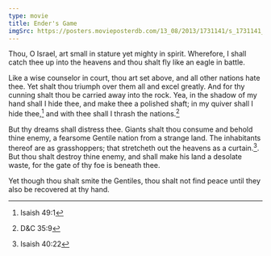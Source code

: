 ```yaml
---
type: movie
title: Ender's Game
imgSrc: https://posters.movieposterdb.com/13_08/2013/1731141/s_1731141_ee5e9f0c.jpg
---
```


Thou, O Israel, art small in stature yet mighty in spirit. Wherefore, I shall catch thee up into the heavens and thou shalt fly like an eagle in battle.

Like a wise counselor in court, thou art set above, and all other nations hate thee. Yet shalt thou triumph over them all and excel greatly. And for thy cunning shalt thou be carried away into the rock. Yea, in the shadow of my hand shall I hide thee, and make thee a polished shaft; in my quiver shall I hide thee,[^isa-49-1] and with thee shall I thrash the nations.[^dc-35-9]

But thy dreams shall distress thee. Giants shalt thou consume and behold thine enemy, a fearsome Gentile nation from a strange land. The inhabitants thereof are as grasshoppers; that stretcheth out the heavens as a curtain.[^isa-40-22]. But thou shalt destroy thine enemy, and shall make his land a desolate waste, for the gate of thy foe is beneath thee.

Yet though thou shalt smite the Gentiles, thou shalt not find peace until they also be recovered at thy hand.

[^isa-49-1]: Isaish 49:1
[^dc-35-9]: D&C 35:9
[^isa-40-22]: Isaish 40:22
